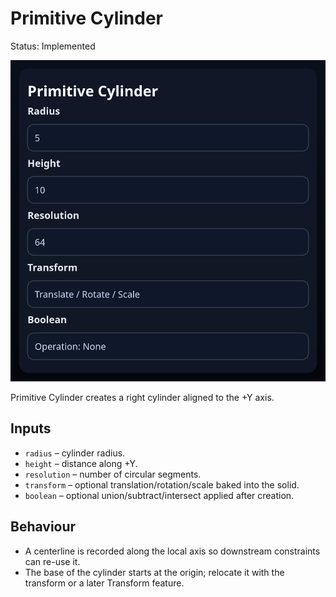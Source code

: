 # Primitive Cylinder

Status: Implemented

![Primitive Cylinder feature dialog](primitive-cylinder.png)

Primitive Cylinder creates a right cylinder aligned to the +Y axis.

## Inputs
- `radius` – cylinder radius.
- `height` – distance along +Y.
- `resolution` – number of circular segments.
- `transform` – optional translation/rotation/scale baked into the solid.
- `boolean` – optional union/subtract/intersect applied after creation.

## Behaviour
- A centerline is recorded along the local axis so downstream constraints can re-use it.
- The base of the cylinder starts at the origin; relocate it with the transform or a later Transform feature.
